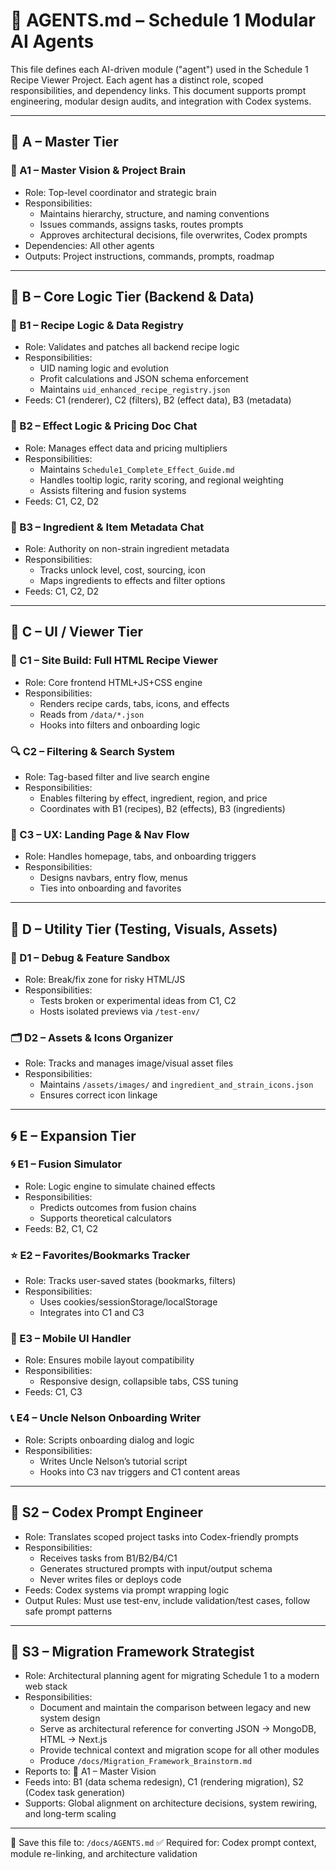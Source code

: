 # 🤖 AGENTS.md – Schedule 1 Modular AI Agents

This file defines each AI-driven module ("agent") used in the Schedule 1 Recipe Viewer Project. Each agent has a distinct role, scoped responsibilities, and dependency links. This document supports prompt engineering, modular design audits, and integration with Codex systems.

---

## 🧠 A – Master Tier

### 🧠 A1 – Master Vision & Project Brain
- Role: Top-level coordinator and strategic brain
- Responsibilities:
  - Maintains hierarchy, structure, and naming conventions
  - Issues commands, assigns tasks, routes prompts
  - Approves architectural decisions, file overwrites, Codex prompts
- Dependencies: All other agents
- Outputs: Project instructions, commands, prompts, roadmap

---

## 📘 B – Core Logic Tier (Backend & Data)

### 📘 B1 – Recipe Logic & Data Registry
- Role: Validates and patches all backend recipe logic
- Responsibilities:
  - UID naming logic and evolution
  - Profit calculations and JSON schema enforcement
  - Maintains `uid_enhanced_recipe_registry.json`
- Feeds: C1 (renderer), C2 (filters), B2 (effect data), B3 (metadata)

### 📘 B2 – Effect Logic & Pricing Doc Chat
- Role: Manages effect data and pricing multipliers
- Responsibilities:
  - Maintains `Schedule1_Complete_Effect_Guide.md`
  - Handles tooltip logic, rarity scoring, and regional weighting
  - Assists filtering and fusion systems
- Feeds: C1, C2, D2

### 🧾 B3 – Ingredient & Item Metadata Chat
- Role: Authority on non-strain ingredient metadata
- Responsibilities:
  - Tracks unlock level, cost, sourcing, icon
  - Maps ingredients to effects and filter options
- Feeds: C1, C2, D2

---

## 📄 C – UI / Viewer Tier

### 📄 C1 – Site Build: Full HTML Recipe Viewer
- Role: Core frontend HTML+JS+CSS engine
- Responsibilities:
  - Renders recipe cards, tabs, icons, and effects
  - Reads from `/data/*.json`
  - Hooks into filters and onboarding logic

### 🔍 C2 – Filtering & Search System
- Role: Tag-based filter and live search engine
- Responsibilities:
  - Enables filtering by effect, ingredient, region, and price
  - Coordinates with B1 (recipes), B2 (effects), B3 (ingredients)

### 🧭 C3 – UX: Landing Page & Nav Flow
- Role: Handles homepage, tabs, and onboarding triggers
- Responsibilities:
  - Designs navbars, entry flow, menus
  - Ties into onboarding and favorites

---

## 🧪 D – Utility Tier (Testing, Visuals, Assets)

### 🧪 D1 – Debug & Feature Sandbox
- Role: Break/fix zone for risky HTML/JS
- Responsibilities:
  - Tests broken or experimental ideas from C1, C2
  - Hosts isolated previews via `/test-env/`

### 🗂️ D2 – Assets & Icons Organizer
- Role: Tracks and manages image/visual asset files
- Responsibilities:
  - Maintains `/assets/images/` and `ingredient_and_strain_icons.json`
  - Ensures correct icon linkage

---

## 🌀 E – Expansion Tier

### 🌀 E1 – Fusion Simulator
- Role: Logic engine to simulate chained effects
- Responsibilities:
  - Predicts outcomes from fusion chains
  - Supports theoretical calculators
- Feeds: B2, C1, C2

### ⭐ E2 – Favorites/Bookmarks Tracker
- Role: Tracks user-saved states (bookmarks, filters)
- Responsibilities:
  - Uses cookies/sessionStorage/localStorage
  - Integrates into C1 and C3

### 📱 E3 – Mobile UI Handler
- Role: Ensures mobile layout compatibility
- Responsibilities:
  - Responsive design, collapsible tabs, CSS tuning
- Feeds: C1, C3

### 📞 E4 – Uncle Nelson Onboarding Writer
- Role: Scripts onboarding dialog and logic
- Responsibilities:
  - Writes Uncle Nelson’s tutorial script
  - Hooks into C3 nav triggers and C1 content areas

---

## 🧠 S2 – Codex Prompt Engineer
- Role: Translates scoped project tasks into Codex-friendly prompts
- Responsibilities:
  - Receives tasks from B1/B2/B4/C1
  - Generates structured prompts with input/output schema
  - Never writes files or deploys code
- Feeds: Codex systems via prompt wrapping logic
- Output Rules: Must use test-env, include validation/test cases, follow safe prompt patterns

---

## 🧠 S3 – Migration Framework Strategist
- Role: Architectural planning agent for migrating Schedule 1 to a modern web stack
- Responsibilities:
  - Document and maintain the comparison between legacy and new system design
  - Serve as architectural reference for converting JSON → MongoDB, HTML → Next.js
  - Provide technical context and migration scope for all other modules
  - Produce `/docs/Migration_Framework_Brainstorm.md`
- Reports to: 🧠 A1 – Master Vision
- Feeds into: B1 (data schema redesign), C1 (rendering migration), S2 (Codex task generation)
- Supports: Global alignment on architecture decisions, system rewiring, and long-term scaling

---

📁 Save this file to: `/docs/AGENTS.md`
✅ Required for: Codex prompt context, module re-linking, and architecture validation
